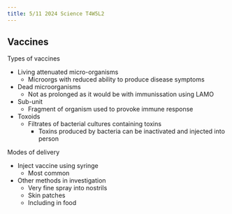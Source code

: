 ```yaml
---
title: 5/11 2024 Science T4W5L2
---
```

## Vaccines
Types of vaccines
- Living attenuated micro-organisms
	- Microorgs with reduced ability to produce disease symptoms
- Dead microorganisms
	- Not as prolonged as it would be with immunissation using LAMO
- Sub-unit
	- Fragment of organism used to provoke immune response
- Toxoids
	- Filtrates of bacterial cultures containing toxins
		- Toxins produced by bacteria can be inactivated and injected into person

Modes of delivery
- Inject vaccine using syringe
	- Most common
- Other methods in investigation
	- Very fine spray into nostrils
	- Skin patches
	- Including in food